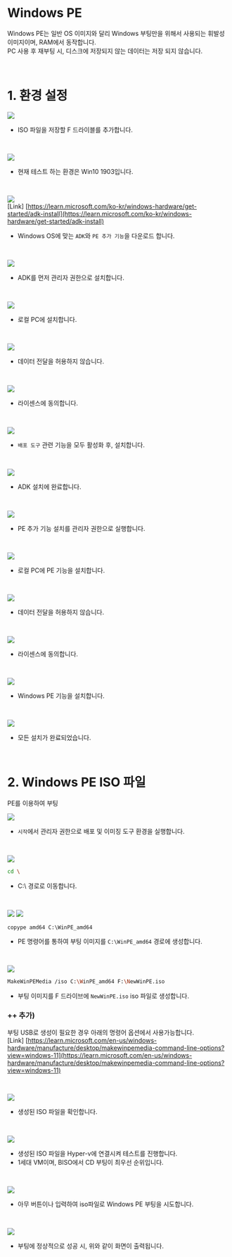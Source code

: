 # Windows PE

Windows PE는 일반 OS 이미지와 달리 Windows 부팅만을 위해서 사용되는 휘발성 이미지이며, RAM에서 동작합니다.  
PC 사용 후 재부팅 시, 디스크에 저장되지 않는 데이터는 저장 되지 않습니다.

</br>

# 1. 환경 설정

![](./MD_Images/12_01001.jpg)
* ISO 파일을 저장할 F 드라이블를 추가합니다.

</br>

![](./MD_Images/12_01002.jpg)
* 현재 테스트 하는 환경은 Win10 1903입니다.

</br>

![](./MD_Images/12_01003.jpg)  
[Link] [https://learn.microsoft.com/ko-kr/windows-hardware/get-started/adk-install](https://learn.microsoft.com/ko-kr/windows-hardware/get-started/adk-install)

* Windows OS에 맞는 `ADK`와 `PE 추가 기능`을 다운로드 합니다.

</br>

![](./MD_Images/12_01004.jpg)
* ADK를 먼저 관리자 권한으로 설치합니다.

</br>

![](./MD_Images/12_01005.jpg)
* 로컬 PC에 설치합니다.

</br>

![](./MD_Images/12_01006.jpg)
* 데이터 전달을 허용하지 않습니다.

</br>

![](./MD_Images/12_01007.jpg)
* 라이센스에 동의합니다.

</br>

![](./MD_Images/12_01008.jpg)
* `배포 도구` 관련 기능을 모두 활성화 후, 설치합니다.

</br>

![](./MD_Images/12_01009.jpg)
* ADK 설치에 완료합니다.

</br>

![](./MD_Images/12_01010.jpg)
* PE 추가 기능 설치를 관리자 권한으로 실행합니다.

</br>

![](./MD_Images/12_01011.jpg)
* 로컬 PC에 PE 기능을 설치합니다.

</br>

![](./MD_Images/12_01012.jpg)
* 데이터 전달을 허용하지 않습니다.

</br>

![](./MD_Images/12_01013.jpg)
* 라이센스에 동의합니다.

</br>

![](./MD_Images/12_01014.jpg)
* Windows PE 기능을 설치합니다.

</br>

![](./MD_Images/12_01015.jpg)
* 모든 설치가 완료되었습니다.

</br>

# 2. Windows PE ISO 파일
PE를 이용하여 부팅

![](./MD_Images/12_02001.jpg)
* `시작`에서 관리자 권한으로 배포 및 이미징 도구 환경을 실행합니다.

</br>

![](./MD_Images/12_02002.jpg)
```bash
cd \
```
* C:\ 경로로 이동합니다.

</br>

![](./MD_Images/12_02003.jpg)
![](./MD_Images/12_02004.jpg)
```
copype amd64 C:\WinPE_amd64
```
* PE 명령어를 통하여 부팅 이미지를 `C:\WinPE_amd64` 경로에 생성합니다.

</br>

![](./MD_Images/12_02005.jpg)
```bash
MakeWinPEMedia /iso C:\WinPE_amd64 F:\NewWinPE.iso
```
* 부팅 이미지를 F 드라이브에 `NewWinPE.iso` iso 파일로 생성합니다.

### ++ 추가)
부팅 USB로 생성이 필요한 경우 아래의 명령어 옵션에서 사용가능합니다.  
[Link] [https://learn.microsoft.com/en-us/windows-hardware/manufacture/desktop/makewinpemedia-command-line-options?view=windows-11](https://learn.microsoft.com/en-us/windows-hardware/manufacture/desktop/makewinpemedia-command-line-options?view=windows-11)

</br>

![](./MD_Images/12_02006.jpg)
* 생성된 ISO 파일을 확인합니다.

</br>

![](./MD_Images/12_02007.jpg)
* 생성된 ISO 파일을 Hyper-v에 연결시켜 테스트를 진행합니다.
* 1세대 VM이며, BISO에서 CD 부팅이 최우선 순위입니다.

</br>

![](./MD_Images/12_02008.jpg)
* 아무 버튼이나 입력하여 iso파일로 Windows PE 부팅을 시도합니다.

</br>

![](./MD_Images/12_02009.jpg)
* 부팅에 정상적으로 성공 시, 위와 같이 화면이 출력됩니다.

</br>
